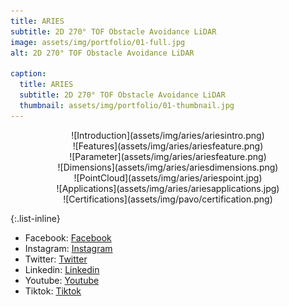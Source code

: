 ```yaml
---
title: ARIES
subtitle: 2D 270° TOF Obstacle Avoidance LiDAR 
image: assets/img/portfolio/01-full.jpg
alt: 2D 270° TOF Obstacle Avoidance LiDAR 

caption:
  title: ARIES
  subtitle: 2D 270° TOF Obstacle Avoidance LiDAR 
  thumbnail: assets/img/portfolio/01-thumbnail.jpg
---
```

<center>![Introduction](assets/img/aries/ariesintro.png)</center>
<center>![Features](assets/img/aries/ariesfeature.png)</center>
<center>![Parameter](assets/img/aries/ariesfeature.png)</center>
<center>![Dimensions](assets/img/aries/ariesdimensions.png)</center>
<center>![PointCloud](assets/img/aries/ariespoint.jpg)</center>
<center>![Applications](assets/img/aries/ariesapplications.jpg)</center>
<center>![Certifications](assets/img/pavo/certification.png)</center>

{:.list-inline}
- Facebook: [Facebook](https://facebook.com/siminics)
- Instagram: [Instagram](https://instagram.com/siminics_shop)
- Twitter: [Twitter](https://x.com/siminics_shop)
- Linkedin: [Linkedin](https://linkedin.com/company/siminics)
- Youtube: [Youtube](https://youtube.com/@siminics)
- Tiktok: [Tiktok](https://tiktok.com/siminics)